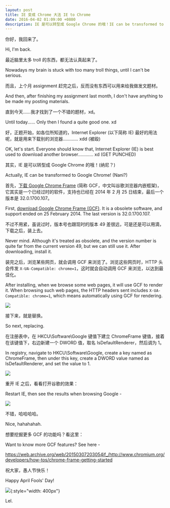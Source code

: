 ```yaml
---
layout: post
title: IE 变成 Chrome 大法 IE to Chrome
date: 2016-04-02 01:09:00 +0800
description: IE 是可以转型成 Google Chrome 的哦！IE can be transformed to Google Chrome!
---
```

你好，我回来了。

Hi, I'm back.

最近脑里太多 troll 的东西，都无法认真起来了。

Nowadays my brain is stuck with too many troll things, until I can't be serious.

而且，上个月 assignment 赶完之后，反而没有东西可以用来给我做发文题材。

And then, after finishing my assignment last month, I don't have anything to be made my posting materials.

直到今天……我才找到了一个不错的题材，xd。

Until today...... Only then I found a quite good one. xd

好，正题开始，如各位所知道的，Internet Explorer (以下简称 IE) 最好的用法呢，就是用来下载别的浏览器………… xdd (被殴)

OK, let's start. Everyone should know that, Internet Explorer (IE) is best used to download another browser............ xd (GET PUNCHED)

其实，IE 是可以转型成 Google Chrome 的哦！(纳尼？)

Actually, IE can be transformed to Google Chrome! (Nani?)

首先，[下载 Google Chrome Frame](https://dl.google.com/chrome/install/GoogleChromeframeStandaloneEnterprise.msi) (简称 GCF，中文叫谷歌浏览器内嵌框架)，它其实是一个已经过时的软件，支持也已经在 2014 年 2 月 25 日结束，最后一个版本是 32.0.1700.107。

First, [download Google Chrome Frame (GCF)](https://dl.google.com/chrome/install/GoogleChromeframeStandaloneEnterprise.msi). It is a obsolete software, and support ended on 25 February 2014. The last version is 32.0.1700.107.

不过不用紧，虽说过时，版本号也跟现时的版本 49 差很远，可是还是可以用滴，下载之后，装上去。

Never mind. Although it's treated as obsolete, and the version number is quite far from the current version 49, but we can still use it. After downloading, install it.

装完之后，浏览某些网页，就会调用 GCF 来浏览了。浏览这些网页时，HTTP 头会传发 `X-UA-Compatible: chrome=1`，这时就会自动调用 GCF 来浏览，以达到最佳化。

After installing, when we browse some web pages, it will use GCF to render it. When browsing such web pages, the HTTP headers sent includes `X-UA-Compatible: chrome=1`, which means automatically using GCF for rendering.

![](https://user-images.githubusercontent.com/11819816/161262933-0562d130-ccb6-4d0a-89f2-e2b0756fbc17.png)

接下来，就是替换。

So next, replacing.

在注册表中，在 HKCU\Software\Google 键值下建立 ChromeFrame 键值，接着在该键值下，右边新建一个 DWORD 值，取名 IsDefaultRenderer，然后调为 1。

In registry, navigate to HKCU\Software\Google, create a key named as ChromeFrame, then under this key, create a DWORD value named as IsDefaultRenderer, and set the value to 1.

![](https://user-images.githubusercontent.com/11819816/161262938-a817b7ea-efa7-4e43-bbd5-37d5c14ae06f.png)

重开 IE 之后，看看打开谷歌的效果：

Restart IE, then see the results when browsing Google -

![](https://user-images.githubusercontent.com/11819816/161262935-cf8bafa8-7077-470a-aada-45ddda4b0f04.png)

不错，哈哈哈哈。

Nice, hahahahah.

想要挖掘更多 GCF 的功能吗？看这里：

Want to know more GCF features? See here -

<https://web.archive.org/web/20150307203054if_/http://www.chromium.org/developers/how-tos/chrome-frame-getting-started>

祝大家，愚人节快乐！

Happy April Fools' Day!

![](https://user-images.githubusercontent.com/11819816/161262926-638174e1-60ee-4663-be9b-310b9fb9e39e.png){:style="width: 400px"}
<p class="imgcaption">Lel.</p>